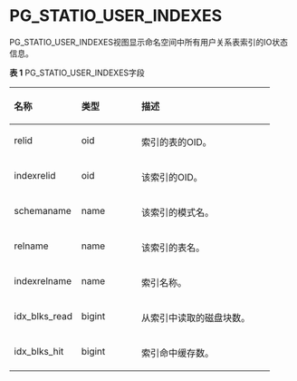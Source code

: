 # PG\_STATIO\_USER\_INDEXES<a name="ZH-CN_TOPIC_0289900049"></a>

PG\_STATIO\_USER\_INDEXES视图显示命名空间中所有用户关系表索引的IO状态信息。

**表 1**  PG\_STATIO\_USER\_INDEXES字段

<a name="zh-cn_topic_0283137714_zh-cn_topic_0237122463_zh-cn_topic_0059778710_t1341a4bb1a23414490405334dede0bcc"></a>
<table><thead align="left"><tr id="zh-cn_topic_0283137714_zh-cn_topic_0237122463_zh-cn_topic_0059778710_r2e6b356154b0435e97202902981f9d7c"><th class="cellrowborder" valign="top" width="25.85%" id="mcps1.2.4.1.1"><p id="zh-cn_topic_0283137714_zh-cn_topic_0237122463_zh-cn_topic_0059778710_a1f649c9e22344761aa8dc258221ec24b"><a name="zh-cn_topic_0283137714_zh-cn_topic_0237122463_zh-cn_topic_0059778710_a1f649c9e22344761aa8dc258221ec24b"></a><a name="zh-cn_topic_0283137714_zh-cn_topic_0237122463_zh-cn_topic_0059778710_a1f649c9e22344761aa8dc258221ec24b"></a>名称</p>
</th>
<th class="cellrowborder" valign="top" width="23.03%" id="mcps1.2.4.1.2"><p id="zh-cn_topic_0283137714_zh-cn_topic_0237122463_zh-cn_topic_0059778710_a131761559e614b558cb1ccdd7e653db2"><a name="zh-cn_topic_0283137714_zh-cn_topic_0237122463_zh-cn_topic_0059778710_a131761559e614b558cb1ccdd7e653db2"></a><a name="zh-cn_topic_0283137714_zh-cn_topic_0237122463_zh-cn_topic_0059778710_a131761559e614b558cb1ccdd7e653db2"></a>类型</p>
</th>
<th class="cellrowborder" valign="top" width="51.12%" id="mcps1.2.4.1.3"><p id="zh-cn_topic_0283137714_zh-cn_topic_0237122463_zh-cn_topic_0059778710_a2702a98ed0e3469ab3a68a38e62966f8"><a name="zh-cn_topic_0283137714_zh-cn_topic_0237122463_zh-cn_topic_0059778710_a2702a98ed0e3469ab3a68a38e62966f8"></a><a name="zh-cn_topic_0283137714_zh-cn_topic_0237122463_zh-cn_topic_0059778710_a2702a98ed0e3469ab3a68a38e62966f8"></a>描述</p>
</th>
</tr>
</thead>
<tbody><tr id="zh-cn_topic_0283137714_zh-cn_topic_0237122463_zh-cn_topic_0059778710_rd10a6ed25b714c21ac4c314bfc555a50"><td class="cellrowborder" valign="top" width="25.85%" headers="mcps1.2.4.1.1 "><p id="zh-cn_topic_0283137714_zh-cn_topic_0237122463_zh-cn_topic_0059778710_af0df9eab8e7e483aaec3d628d98a4e05"><a name="zh-cn_topic_0283137714_zh-cn_topic_0237122463_zh-cn_topic_0059778710_af0df9eab8e7e483aaec3d628d98a4e05"></a><a name="zh-cn_topic_0283137714_zh-cn_topic_0237122463_zh-cn_topic_0059778710_af0df9eab8e7e483aaec3d628d98a4e05"></a>relid</p>
</td>
<td class="cellrowborder" valign="top" width="23.03%" headers="mcps1.2.4.1.2 "><p id="zh-cn_topic_0283137714_zh-cn_topic_0237122463_zh-cn_topic_0059778710_a678f01842fd8404f92e3554b91ad5b20"><a name="zh-cn_topic_0283137714_zh-cn_topic_0237122463_zh-cn_topic_0059778710_a678f01842fd8404f92e3554b91ad5b20"></a><a name="zh-cn_topic_0283137714_zh-cn_topic_0237122463_zh-cn_topic_0059778710_a678f01842fd8404f92e3554b91ad5b20"></a>oid</p>
</td>
<td class="cellrowborder" valign="top" width="51.12%" headers="mcps1.2.4.1.3 "><p id="zh-cn_topic_0283137714_zh-cn_topic_0237122463_zh-cn_topic_0059778710_af4b6975202c04032b2d56386744cfbe3"><a name="zh-cn_topic_0283137714_zh-cn_topic_0237122463_zh-cn_topic_0059778710_af4b6975202c04032b2d56386744cfbe3"></a><a name="zh-cn_topic_0283137714_zh-cn_topic_0237122463_zh-cn_topic_0059778710_af4b6975202c04032b2d56386744cfbe3"></a>索引的表的OID。</p>
</td>
</tr>
<tr id="zh-cn_topic_0283137714_zh-cn_topic_0237122463_zh-cn_topic_0059778710_rb2074529736e4266bcd948133d986d18"><td class="cellrowborder" valign="top" width="25.85%" headers="mcps1.2.4.1.1 "><p id="zh-cn_topic_0283137714_zh-cn_topic_0237122463_zh-cn_topic_0059778710_a83353cc8574b47b7aba8a0ba158fc141"><a name="zh-cn_topic_0283137714_zh-cn_topic_0237122463_zh-cn_topic_0059778710_a83353cc8574b47b7aba8a0ba158fc141"></a><a name="zh-cn_topic_0283137714_zh-cn_topic_0237122463_zh-cn_topic_0059778710_a83353cc8574b47b7aba8a0ba158fc141"></a>indexrelid</p>
</td>
<td class="cellrowborder" valign="top" width="23.03%" headers="mcps1.2.4.1.2 "><p id="zh-cn_topic_0283137714_zh-cn_topic_0237122463_zh-cn_topic_0059778710_ac7acf10eb3224f268e436479e1d23273"><a name="zh-cn_topic_0283137714_zh-cn_topic_0237122463_zh-cn_topic_0059778710_ac7acf10eb3224f268e436479e1d23273"></a><a name="zh-cn_topic_0283137714_zh-cn_topic_0237122463_zh-cn_topic_0059778710_ac7acf10eb3224f268e436479e1d23273"></a>oid</p>
</td>
<td class="cellrowborder" valign="top" width="51.12%" headers="mcps1.2.4.1.3 "><p id="zh-cn_topic_0283137714_zh-cn_topic_0237122463_zh-cn_topic_0059778710_aa25f4ff6126f4e8d8e24ad6d1f706a5f"><a name="zh-cn_topic_0283137714_zh-cn_topic_0237122463_zh-cn_topic_0059778710_aa25f4ff6126f4e8d8e24ad6d1f706a5f"></a><a name="zh-cn_topic_0283137714_zh-cn_topic_0237122463_zh-cn_topic_0059778710_aa25f4ff6126f4e8d8e24ad6d1f706a5f"></a>该索引的OID。</p>
</td>
</tr>
<tr id="zh-cn_topic_0283137714_zh-cn_topic_0237122463_zh-cn_topic_0059778710_r93b70c89c5254690aedafe307fcb853c"><td class="cellrowborder" valign="top" width="25.85%" headers="mcps1.2.4.1.1 "><p id="zh-cn_topic_0283137714_zh-cn_topic_0237122463_zh-cn_topic_0059778710_a8fb0e9d54736492280335df0a469aade"><a name="zh-cn_topic_0283137714_zh-cn_topic_0237122463_zh-cn_topic_0059778710_a8fb0e9d54736492280335df0a469aade"></a><a name="zh-cn_topic_0283137714_zh-cn_topic_0237122463_zh-cn_topic_0059778710_a8fb0e9d54736492280335df0a469aade"></a>schemaname</p>
</td>
<td class="cellrowborder" valign="top" width="23.03%" headers="mcps1.2.4.1.2 "><p id="zh-cn_topic_0283137714_zh-cn_topic_0237122463_zh-cn_topic_0059778710_ab5a5a175079749a6a79d08e45b407b84"><a name="zh-cn_topic_0283137714_zh-cn_topic_0237122463_zh-cn_topic_0059778710_ab5a5a175079749a6a79d08e45b407b84"></a><a name="zh-cn_topic_0283137714_zh-cn_topic_0237122463_zh-cn_topic_0059778710_ab5a5a175079749a6a79d08e45b407b84"></a>name</p>
</td>
<td class="cellrowborder" valign="top" width="51.12%" headers="mcps1.2.4.1.3 "><p id="zh-cn_topic_0283137714_zh-cn_topic_0237122463_zh-cn_topic_0059778710_a11de4d32ae534cef8f7ad76587ee50f0"><a name="zh-cn_topic_0283137714_zh-cn_topic_0237122463_zh-cn_topic_0059778710_a11de4d32ae534cef8f7ad76587ee50f0"></a><a name="zh-cn_topic_0283137714_zh-cn_topic_0237122463_zh-cn_topic_0059778710_a11de4d32ae534cef8f7ad76587ee50f0"></a>该索引的模式名。</p>
</td>
</tr>
<tr id="zh-cn_topic_0283137714_zh-cn_topic_0237122463_zh-cn_topic_0059778710_raf39efa359bb48aa919d5cbcc57321fb"><td class="cellrowborder" valign="top" width="25.85%" headers="mcps1.2.4.1.1 "><p id="zh-cn_topic_0283137714_zh-cn_topic_0237122463_zh-cn_topic_0059778710_a67ff4b9220f54924bec57fb582dc3340"><a name="zh-cn_topic_0283137714_zh-cn_topic_0237122463_zh-cn_topic_0059778710_a67ff4b9220f54924bec57fb582dc3340"></a><a name="zh-cn_topic_0283137714_zh-cn_topic_0237122463_zh-cn_topic_0059778710_a67ff4b9220f54924bec57fb582dc3340"></a>relname</p>
</td>
<td class="cellrowborder" valign="top" width="23.03%" headers="mcps1.2.4.1.2 "><p id="zh-cn_topic_0283137714_zh-cn_topic_0237122463_zh-cn_topic_0059778710_a7167db765d234041a7a56843d7d8b4e2"><a name="zh-cn_topic_0283137714_zh-cn_topic_0237122463_zh-cn_topic_0059778710_a7167db765d234041a7a56843d7d8b4e2"></a><a name="zh-cn_topic_0283137714_zh-cn_topic_0237122463_zh-cn_topic_0059778710_a7167db765d234041a7a56843d7d8b4e2"></a>name</p>
</td>
<td class="cellrowborder" valign="top" width="51.12%" headers="mcps1.2.4.1.3 "><p id="zh-cn_topic_0283137714_zh-cn_topic_0237122463_zh-cn_topic_0059778710_ae2452176af094d0da2bc4641d67efa68"><a name="zh-cn_topic_0283137714_zh-cn_topic_0237122463_zh-cn_topic_0059778710_ae2452176af094d0da2bc4641d67efa68"></a><a name="zh-cn_topic_0283137714_zh-cn_topic_0237122463_zh-cn_topic_0059778710_ae2452176af094d0da2bc4641d67efa68"></a>该索引的表名。</p>
</td>
</tr>
<tr id="zh-cn_topic_0283137714_zh-cn_topic_0237122463_zh-cn_topic_0059778710_ra1b4c4fa6688436688c96753c63b39a7"><td class="cellrowborder" valign="top" width="25.85%" headers="mcps1.2.4.1.1 "><p id="zh-cn_topic_0283137714_zh-cn_topic_0237122463_zh-cn_topic_0059778710_a81e4d77fccb542f385a43c07c47d3cfc"><a name="zh-cn_topic_0283137714_zh-cn_topic_0237122463_zh-cn_topic_0059778710_a81e4d77fccb542f385a43c07c47d3cfc"></a><a name="zh-cn_topic_0283137714_zh-cn_topic_0237122463_zh-cn_topic_0059778710_a81e4d77fccb542f385a43c07c47d3cfc"></a>indexrelname</p>
</td>
<td class="cellrowborder" valign="top" width="23.03%" headers="mcps1.2.4.1.2 "><p id="zh-cn_topic_0283137714_zh-cn_topic_0237122463_zh-cn_topic_0059778710_a4ad6e890ec77448496835f4a78d11583"><a name="zh-cn_topic_0283137714_zh-cn_topic_0237122463_zh-cn_topic_0059778710_a4ad6e890ec77448496835f4a78d11583"></a><a name="zh-cn_topic_0283137714_zh-cn_topic_0237122463_zh-cn_topic_0059778710_a4ad6e890ec77448496835f4a78d11583"></a>name</p>
</td>
<td class="cellrowborder" valign="top" width="51.12%" headers="mcps1.2.4.1.3 "><p id="zh-cn_topic_0283137714_zh-cn_topic_0237122463_zh-cn_topic_0059778710_a2788a006a6754ccf8f0504d43a44a7b2"><a name="zh-cn_topic_0283137714_zh-cn_topic_0237122463_zh-cn_topic_0059778710_a2788a006a6754ccf8f0504d43a44a7b2"></a><a name="zh-cn_topic_0283137714_zh-cn_topic_0237122463_zh-cn_topic_0059778710_a2788a006a6754ccf8f0504d43a44a7b2"></a>索引名称。</p>
</td>
</tr>
<tr id="zh-cn_topic_0283137714_zh-cn_topic_0237122463_zh-cn_topic_0059778710_rce219815e9404a07a07ba6701a6ccc01"><td class="cellrowborder" valign="top" width="25.85%" headers="mcps1.2.4.1.1 "><p id="zh-cn_topic_0283137714_zh-cn_topic_0237122463_zh-cn_topic_0059778710_a478d0214bc994393a0eaa971d7bdf119"><a name="zh-cn_topic_0283137714_zh-cn_topic_0237122463_zh-cn_topic_0059778710_a478d0214bc994393a0eaa971d7bdf119"></a><a name="zh-cn_topic_0283137714_zh-cn_topic_0237122463_zh-cn_topic_0059778710_a478d0214bc994393a0eaa971d7bdf119"></a>idx_blks_read</p>
</td>
<td class="cellrowborder" valign="top" width="23.03%" headers="mcps1.2.4.1.2 "><p id="zh-cn_topic_0283137714_zh-cn_topic_0237122463_zh-cn_topic_0059778710_a1f113c934a7641d28ceb6f53ebff0627"><a name="zh-cn_topic_0283137714_zh-cn_topic_0237122463_zh-cn_topic_0059778710_a1f113c934a7641d28ceb6f53ebff0627"></a><a name="zh-cn_topic_0283137714_zh-cn_topic_0237122463_zh-cn_topic_0059778710_a1f113c934a7641d28ceb6f53ebff0627"></a>bigint</p>
</td>
<td class="cellrowborder" valign="top" width="51.12%" headers="mcps1.2.4.1.3 "><p id="zh-cn_topic_0283137714_zh-cn_topic_0237122463_zh-cn_topic_0059778710_afd5988f1e13e459aa444c1ddbc2ba26d"><a name="zh-cn_topic_0283137714_zh-cn_topic_0237122463_zh-cn_topic_0059778710_afd5988f1e13e459aa444c1ddbc2ba26d"></a><a name="zh-cn_topic_0283137714_zh-cn_topic_0237122463_zh-cn_topic_0059778710_afd5988f1e13e459aa444c1ddbc2ba26d"></a>从索引中读取的磁盘块数。</p>
</td>
</tr>
<tr id="zh-cn_topic_0283137714_zh-cn_topic_0237122463_zh-cn_topic_0059778710_r9e56ddc7f1dd4300abe4c4dbe040518c"><td class="cellrowborder" valign="top" width="25.85%" headers="mcps1.2.4.1.1 "><p id="zh-cn_topic_0283137714_zh-cn_topic_0237122463_zh-cn_topic_0059778710_a84a8a1853648419b969bb79c213881d7"><a name="zh-cn_topic_0283137714_zh-cn_topic_0237122463_zh-cn_topic_0059778710_a84a8a1853648419b969bb79c213881d7"></a><a name="zh-cn_topic_0283137714_zh-cn_topic_0237122463_zh-cn_topic_0059778710_a84a8a1853648419b969bb79c213881d7"></a>idx_blks_hit</p>
</td>
<td class="cellrowborder" valign="top" width="23.03%" headers="mcps1.2.4.1.2 "><p id="zh-cn_topic_0283137714_zh-cn_topic_0237122463_zh-cn_topic_0059778710_a3f05ae934e7447e09894d9240c31656d"><a name="zh-cn_topic_0283137714_zh-cn_topic_0237122463_zh-cn_topic_0059778710_a3f05ae934e7447e09894d9240c31656d"></a><a name="zh-cn_topic_0283137714_zh-cn_topic_0237122463_zh-cn_topic_0059778710_a3f05ae934e7447e09894d9240c31656d"></a>bigint</p>
</td>
<td class="cellrowborder" valign="top" width="51.12%" headers="mcps1.2.4.1.3 "><p id="zh-cn_topic_0283137714_zh-cn_topic_0237122463_zh-cn_topic_0059778710_a7565a557e9b4411e8d3f1481f812dbbe"><a name="zh-cn_topic_0283137714_zh-cn_topic_0237122463_zh-cn_topic_0059778710_a7565a557e9b4411e8d3f1481f812dbbe"></a><a name="zh-cn_topic_0283137714_zh-cn_topic_0237122463_zh-cn_topic_0059778710_a7565a557e9b4411e8d3f1481f812dbbe"></a>索引命中缓存数。</p>
</td>
</tr>
</tbody>
</table>
